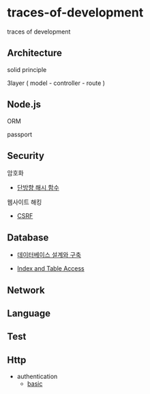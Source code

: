 # traces-of-development

traces of development

## Architecture

solid principle

3layer ( model - controller - route )

## Node.js

ORM

passport

## Security

암호화

- [단방향 해시 함수](https://github.com/yjm9425/traces-of-development/blob/master/security/hashFunction.md)

웹사이트 해킹

- [CSRF](https://github.com/yjm9425/traces-of-development/blob/master/security/csrf.md)

## Database

- [데이터베이스 설계와 구축](https://velog.io/@yjm9425/%EB%82%B4%EC%9A%A9%EC%A0%95%EB%A6%AC-%EC%95%84%EB%8A%94-%EB%A7%8C%ED%81%BC-%EB%B3%B4%EC%9D%B4%EB%8A%94-%EB%8D%B0%EC%9D%B4%ED%84%B0%EB%B2%A0%EC%9D%B4%EC%8A%A4-%EC%84%A4%EA%B3%84%EC%99%80-%EA%B5%AC%EC%B6%95)

- [Index and Table Access](https://github.com/yjm9425/traces-of-development/blob/master/database/queryExplain.md)

## Network

## Language

## Test

## Http

- authentication
  - [basic](https://healthy-dev.tistory.com/33)
